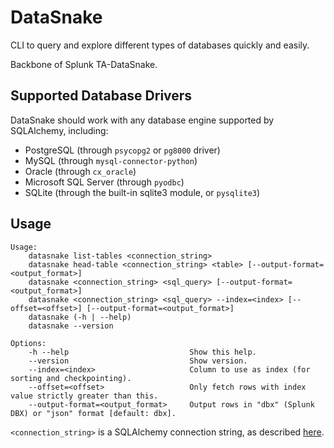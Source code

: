 # DataSnake
CLI to query and explore different types of databases quickly and easily.

Backbone of Splunk TA-DataSnake.

## Supported Database Drivers
DataSnake should work with any database engine supported by SQLAlchemy, including:
 - PostgreSQL (through `psycopg2` or `pg8000` driver)
 - MySQL (through `mysql-connector-python`)
 - Oracle (through `cx_oracle`)
 - Microsoft SQL Server (through `pyodbc`)
 - SQLite (through the built-in sqlite3 module, or `pysqlite3`)

## Usage
```
Usage:
    datasnake list-tables <connection_string>
    datasnake head-table <connection_string> <table> [--output-format=<output_format>]
    datasnake <connection_string> <sql_query> [--output-format=<output_format>]
    datasnake <connection_string> <sql_query> --index=<index> [--offset=<offset>] [--output-format=<output_format>]
    datasnake (-h | --help)
    datasnake --version

Options:
    -h --help                           Show this help.
    --version                           Show version.
    --index=<index>                     Column to use as index (for sorting and checkpointing).
    --offset=<offset>                   Only fetch rows with index value strictly greater than this.
    --output-format=<output_format>     Output rows in "dbx" (Splunk DBX) or "json" format [default: dbx].
```

`<connection_string>` is a SQLAlchemy connection string, as described [here](http://docs.sqlalchemy.org/en/latest/core/engines.html).